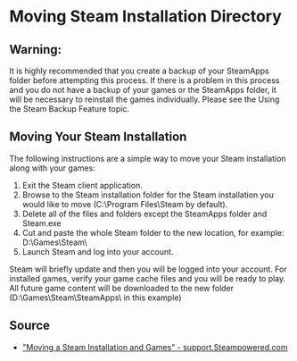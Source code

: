 Moving Steam Installation Directory
===================================

## Warning:

It is highly recommended that you create a backup of your 
SteamApps folder before attempting this process. If there 
is a problem in this process and you do not have a backup 
of your games or the SteamApps folder, it will be necessary 
to reinstall the games individually. Please see the Using the 
Steam Backup Feature topic.

## Moving Your Steam Installation

The following instructions are a simple way to move your Steam installation along with your games:

1. Exit the Steam client application.
2. Browse to the Steam installation folder for the Steam installation you would like to 
move (C:\Program Files\Steam by default).
3. Delete all of the files and folders except the SteamApps folder and Steam.exe
4. Cut and paste the whole Steam folder to the new location, for example: D:\Games\Steam\
5. Launch Steam and log into your account.

Steam will briefly update and then you will be logged 
into your account. For installed games, verify your game 
cache files and you will be ready to play. All future game 
content will be downloaded to the new folder (D:\Games\Steam\SteamApps\ in this example)

## Source
- ["Moving a Steam Installation and Games" - support.Steampowered.com](https://support.steampowered.com/kb_article.php?ref=7418-YUBN-8129)
